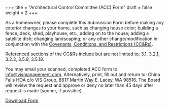 +++
title = "Architectural Control Committee (ACC) Form"
draft = false
weight = 2
+++


As a homeowner, please complete this Submission Form before making any exterior
changes to your home, such as changing house color; building a fence, deck,
shed, playhouse, etc.; adding on to the house; adding a satellite dish; changing
landscaping; or any other change/modification in conjunction with the
[Covenants, Conditions, and Restrictions (CC&Rs)](/ccr).

Referenced sections of the CC&Rs include but are not limited to; 3.1, 3.2.1,
3.2.3, 3.5.9, 3.5.18.

You may email your scanned, completed ACC form to <info@vismanagement.com>.
Alternatively, print, fill out and return to: China Falls HOA c/o VIS Group, 
8617 Martin Way E. Lacey, WA 98516. The Board will review the request and approve
or deny no later than 45 days after request is made (sooner, if possible).

[Download Form](/documents/accform.pdf)